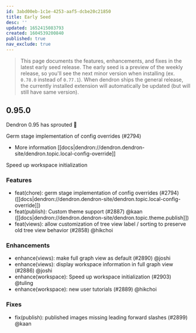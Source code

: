 ```yaml
---
id: 3abd00eb-1c1e-4253-aaf5-dcbe20c21850
title: Early Seed
desc: ''
updated: 1652415083793
created: 1604539200840
published: true
nav_exclude: true
---
```


> This page documents the features, enhancements, and fixes in the latest early seed release. The early seed is a preview of the weekly release, so you'll see the next minor version when installing (ex. `0.78.0` instead of `0.77.1`). When dendron ships the general release, the currently installed extension will automatically be updated (but will still have same version).

## 0.95.0

Dendron 0.95 has sprouted 🌱

Germ stage implementation of config overrides (#2794) 

- More information [[docs|dendron://dendron.dendron-site/dendron.topic.local-config-override]]

Speed up workspace initialization

### Features
- feat(chore): germ stage implementation of config overrides (#2794) ([[docs|dendron://dendron.dendron-site/dendron.topic.local-config-override]])
- feat(publish): Custom theme support (#2887) @kaan  ([[docs|dendron://dendron.dendron-site/dendron.topic.theme.publish]])
- feat(views): allow customization of tree view label / sorting to preserve old tree view behavior (#2858) @hikchoi

### Enhancements
- enhance(views): make full graph view as default (#2890) @joshi
- enhance(views): display workspace information in full graph view (#2886) @joshi
- enhance(workspace): Speed up workspace initialization (#2903) @tuling
- enhance(workspace): new user tutorials (#2889) @hikchoi

### Fixes
- fix(publish): published images missing leading forward slashes (#2899) @kaan